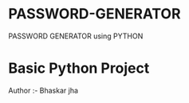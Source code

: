 # PASSWORD-GENERATOR
PASSWORD GENERATOR using PYTHON
<br>
<h1>Basic Python Project</h1>
Author :- Bhaskar jha
